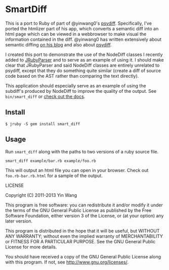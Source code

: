 # SmartDiff

This is a port to Ruby of part of @yinwang0's [psydiff](https://github.com/yinwang0/psydiff). Specifically, I've ported the htmlizer part of his app, which converts a semantic diff into an html page which can be viewed in a webbrowser to make visual the information contained in the diff.  @yinwang0
has written extensively about semantic diffing [on his blog](http://yinwang0.wordpress.com/2012/01/03/ydiff/) and also about [psydiff](http://yinwang0.wordpress.com/2013/07/06/psydiff/).

I created this port to demonstrate the use of the NodeDiff classes
I recently added to [JRubyParser](https://github.com/jruby/jruby-parser) and
to serve as an example of using it. I should make clear that JRubyParser and
said NodeDiff classes are entirely unrelated to psydiff, except that they do
something quite similar (create a diff of source code based on the AST rather than comparing the text directly).

This application should especially serve as an example of using the subdiff's
produced by NodeDiff to improve the quality of the output. See `bin/smart_diff`
 or [check out the docs](http://rubydoc.info/gems/smart_diff/0.0.1/frames).

## Install


    $ jruby -S gem install smart_diff


## Usage

Run `smart_diff` along with the paths to two versions of a ruby source file.

    smart_diff example/bar.rb example/foo.rb

This will output an html file you can open in your browser. Check out `foo.rb-bar.rb.html` for a sample of the output.

LICENSE

Copyright (C) 2011-2013 Yin Wang

This program is free software: you can redistribute it and/or modify it under the terms of the GNU General Public License as published by the Free Software Foundation, either version 3 of the License, or (at your option) any later version.

This program is distributed in the hope that it will be useful, but WITHOUT ANY WARRANTY; without even the implied warranty of MERCHANTABILITY or FITNESS FOR A PARTICULAR PURPOSE. See the GNU General Public License for more details.

You should have received a copy of the GNU General Public License along with this program. If not, see http://www.gnu.org/licenses/.
